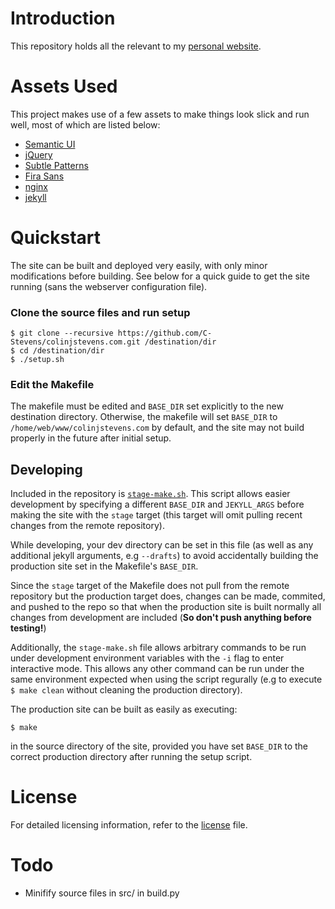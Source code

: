# Introduction
This repository holds all the relevant to my [personal website](https://colinjstevens.com).

# Assets Used
This project makes use of a few assets to make things look slick and run well, most of which are listed below:
* [Semantic UI](http://semantic-ui.com)
* [jQuery](https://jquery.com/)
* [Subtle Patterns](http://subtlepatterns.com)
* [Fira Sans](https://github.com/mozilla/Fira)
* [nginx](http://nginx.com/)
* [jekyll](https://jekyllrb.com/)

# Quickstart
The site can be built and deployed very easily, with only minor modifications before building. See below for a quick guide to get the site running (sans the webserver configuration file).
### Clone the source files and run setup 
```shell
$ git clone --recursive https://github.com/C-Stevens/colinjstevens.com.git /destination/dir
$ cd /destination/dir
$ ./setup.sh
```
### Edit the Makefile
The makefile must be edited and `BASE_DIR` set explicitly to the new destination directory. Otherwise, the makefile will set `BASE_DIR` to `/home/web/www/colinjstevens.com` by default, and the site may not build properly in the future after initial setup.

## Developing
Included in the repository is [`stage-make.sh`](/stage-make.sh). This script allows easier development by specifying a different `BASE_DIR` and `JEKYLL_ARGS` before making the site with the `stage` target (this target will omit pulling recent changes from the remote repository).

While developing, your dev directory can be set in this file (as well as any additional jekyll arguments, e.g `--drafts`) to avoid accidentally building the production site set in the Makefile's `BASE_DIR`.

Since the `stage` target of the Makefile does not pull from the remote repository but the production target does, changes can be made, commited, and pushed to the repo so that when the production site is built normally all changes from development are included (**So don't push anything before testing!**)

Additionally, the `stage-make.sh` file allows arbitrary commands to be run under development environment variables with the `-i` flag to enter interactive mode. This allows any other command can be run under the same environment expected when using the script regurally (e.g to execute  `$ make clean` without cleaning the production directory).

The production site can be built as easily as executing:
```shell
$ make
```
in the source directory of the site, provided you have set `BASE_DIR` to the correct production directory after running the setup script.

# License
For detailed licensing information, refer to the [license](/LICENSE.md) file.

# Todo
* Minifify source files in src/ in build.py
